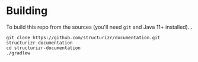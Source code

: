 # Building

To build this repo from the sources (you'll need `git` and Java 11+ installed)...

```
git clone https://github.com/structurizr/documentation.git structurizr-documentation
cd structurizr-documentation
./gradlew
```